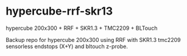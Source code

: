# hypercube-rrf-skr13
hypercube 200x300 + RRF + SKR1.3 + TMC2209 + BLTouch


Backup repo for hypercube 200x300 using RRF with SKR1.3 tmc2209 sensorless endstops (X+Y) and bltouch z-probe.
